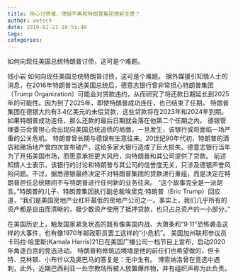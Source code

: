 ```yaml
---
title: 担心讨债难，德银不再和特朗普集团做新生意？
author: wetech
date: 2019-02-21 18:51:40
tags: 
categories: 
---
```

如何向现任美国总统特朗普讨债，这可是个难题。
<!-- more -->
钱小岩
如何向现任美国总统特朗普讨债，这可是个难题。
据外媒援引知情人士的消息，在2016年特朗普当选美国总统后，德意志银行曾非常担心特朗普集团（Trump Organization）可能会对贷款违约，从而研究了将还款日期延长到2025年的可能性。因为到了2025年，即使特朗普成功连任，也已结束了任期。
特朗普集团在德银大约有3.4亿美元的未偿贷款，这些贷款将在2023年和2024年到期。如果特朗普成功连任，那么还款的最后日期就会落在他第二个任期之内。
德银管理委员会曾担心会出现向美国总统追债的局面，一旦发生，该银行或将面临一场严重的公关危机。
特朗普曾长期与德银有生意往来。20世纪90年代初，特朗普的酒店和赌场地产曾四次宣布破产，这给多家大银行造成了巨大损失。德意志银行当年为了开拓美国市场，而愿意承担更大风险，向特朗普和其公司提供了贷款。
前述知情人士表示，该银行的讨论和特朗普与其公司的信誉度无关，只涉及德银声誉风险问题。不过，据悉德银最终决定不对特朗普集团的贷款进行重组，而是决定在特朗普担任总统期间不与特朗普进行任何新的业务往来。
“这个故事完全是一派胡言。”特朗普的儿子、特朗普集团执行副总裁埃里克·特朗普（Eric Trump）回应道，“我们是美国房地产业杠杆最低的房地产公司之一。事实上，我们几乎所有的资产都是自由而清晰的，极少数资产使用了抵押贷款，也只占总资产的一小部分。”
 
 
在美国历史上，触发国家紧急状态的既有像美国内战、大萧条和“9·11”恐怖袭击这样的大事件，也有像1970年邮政职员罢工这样的“小危机”。 
美国加州联邦参议员卡玛拉·哈里斯(Kamala Harris)21日在美国广播公司一档节目上宣布，启动2020年角逐白宫的竞选活动。
特朗普称修筑边境墙是他的前任们也希望做的，但卡特、克林顿、小布什以及奥巴马的答复是：无中生有。
博索纳洛曾在竞选中遇刺，此外，近期巴西利亚一处宗教场所被人放置爆炸物，并有组织声称为此负责。
